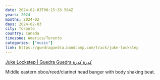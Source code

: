 ```yaml
---
date: 2024-02-03T00:15:33.564Z
years: 2024
months: 2024-02
days: 2024-02-03
city: Toronto
country: Canada
timezone: America/Toronto
categories: ["music"]
link: https://guedraguedra.bandcamp.com/track/juke-lockstep
---
```

[Juke Lockstep | Guedra Guedra كدرة كدرة](https://guedraguedra.bandcamp.com/track/juke-lockstep)

Middle eastern oboe/reed/clarinet head banger with body shaking beat.
